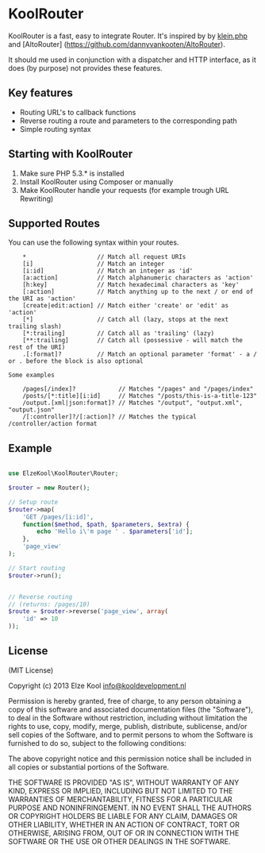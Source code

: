 # KoolRouter
KoolRouter is a fast, easy to integrate Router. It's inspired by by [klein.php](https://github.com/chriso/klein.php/)
and [AltoRouter] (https://github.com/dannyvankooten/AltoRouter).

It should me used in conjunction with a dispatcher and HTTP interface, as it does (by purpose) not 
provides these features.

## Key features
* Routing URL's to callback functions
* Reverse routing a route and parameters to the corresponding path
* Simple routing syntax

## Starting with KoolRouter
1. Make sure PHP 5.3.* is installed
2. Install KoolRouter using Composer or manually
3. Make KoolRouter handle your requests (for example trough URL Rewriting)

## Supported Routes
You can use the following syntax within your routes. 
```
    *                    // Match all request URIs
    [i]                  // Match an integer
    [i:id]               // Match an integer as 'id'
    [a:action]           // Match alphanumeric characters as 'action'
    [h:key]              // Match hexadecimal characters as 'key'
    [:action]            // Match anything up to the next / or end of the URI as 'action'
    [create|edit:action] // Match either 'create' or 'edit' as 'action'
    [*]                  // Catch all (lazy, stops at the next trailing slash)
    [*:trailing]         // Catch all as 'trailing' (lazy)
    [**:trailing]        // Catch all (possessive - will match the rest of the URI)
    .[:format]?          // Match an optional parameter 'format' - a / or . before the block is also optional

Some examples

    /pages[/index]?            // Matches "/pages" and "/pages/index"
    /posts/[*:title][i:id]     // Matches "/posts/this-is-a-title-123"
    /output.[xml|json:format]? // Matches "/output", "output.xml", "output.json"
    /[:controller]?/[:action]? // Matches the typical /controller/action format

```

## Example
```php

use ElzeKool\KoolRouter\Router;

$router = new Router();

// Setup route
$router->map(
    'GET /pages/[i:id]', 
    function($method, $path, $parameters, $extra) { 
        echo 'Hello i\'m page ' . $parameters['id'];
    },
    'page_view'
);

// Start routing
$router->run();


// Reverse routing
// (returns: /pages/10)
$route = $router->reverse('page_view', array(
    'id' => 10
));

```


## License

(MIT License)

Copyright (c) 2013 Elze Kool <info@kooldevelopment.nl>

Permission is hereby granted, free of charge, to any person obtaining a copy of this software and associated documentation files (the "Software"), to deal in the Software without restriction, including without limitation the rights to use, copy, modify, merge, publish, distribute, sublicense, and/or sell copies of the Software, and to permit persons to whom the Software is furnished to do so, subject to the following conditions:

The above copyright notice and this permission notice shall be included in all copies or substantial portions of the Software.

THE SOFTWARE IS PROVIDED "AS IS", WITHOUT WARRANTY OF ANY KIND, EXPRESS OR IMPLIED, INCLUDING BUT NOT LIMITED TO THE WARRANTIES OF MERCHANTABILITY, FITNESS FOR A PARTICULAR PURPOSE AND NONINFRINGEMENT. IN NO EVENT SHALL THE AUTHORS OR COPYRIGHT HOLDERS BE LIABLE FOR ANY CLAIM, DAMAGES OR OTHER LIABILITY, WHETHER IN AN ACTION OF CONTRACT, TORT OR OTHERWISE, ARISING FROM, OUT OF OR IN CONNECTION WITH THE SOFTWARE OR THE USE OR OTHER DEALINGS IN THE SOFTWARE.
